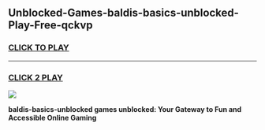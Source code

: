 
## Unblocked-Games-baldis-basics-unblocked-Play-Free-qckvp
<h3>
<a href="https://premium76.site?title=baldis-basics-unblocked&ref=18A1">CLICK TO PLAY</a></h3>
<hr>

<h3>
<a href="https://premium76.site?title=baldis-basics-unblocked&ref=18A1">CLICK 2 PLAY</a>
  
</h3>

<a href="https://premium76.site?title=baldis-basics-unblocked&ref=18A1"><img src="https://clearcache.store/games.png"></a>


**baldis-basics-unblocked games unblocked: Your Gateway to Fun and Accessible Online Gaming**
